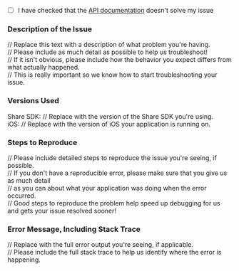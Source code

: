 - [ ] I have checked that the [API documentation][api-docs] doesn't solve my issue

### Description of the Issue
// Replace this text with a description of what problem you're having.  
// Please include as much detail as possible to help us troubleshoot!  
// If it isn't obvious, please include how the behavior you expect differs from what actually happened.  
// This is really important so we know how to start troubleshooting your issue.

### Versions Used
Share SDK: // Replace with the version of the Share SDK you're using.  
iOS: // Replace with the version of iOS your application is running on.

### Steps to Reproduce
// Please include detailed steps to reproduce the issue you're seeing, if possible.  
// If you don't have a reproducible error, please make sure that you give us as much detail  
// as you can about what your application was doing when the error occurred.  
// Good steps to reproduce the problem help speed up debugging for us and gets your issue resolved sooner!

### Error Message, Including Stack Trace
// Replace with the full error output you're seeing, if applicable.  
// Please include the full stack trace to help us identify where the error is happening.

[api-docs]: https://developer.box.com/docs
